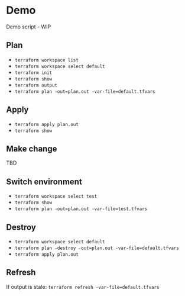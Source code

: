 # Demo
Demo script - WIP

## Plan
- `terraform workspace list`
- `terraform workspace select default`
- `terraform init`
- `terraform show`
- `terraform output`
- `terraform plan -out=plan.out -var-file=default.tfvars`

## Apply
- `terraform apply plan.out`
- `terraform show`

## Make change
TBD

## Switch environment
- `terraform workspace select test`
- `terraform show`
- `terraform plan -out=plan.out -var-file=test.tfvars`

## Destroy
- `terraform workspace select default`
- `terraform plan -destroy -out=plan.out -var-file=default.tfvars`
- `terraform apply plan.out`

## Refresh
If output is stale: `terraform refresh -var-file=default.tfvars`
